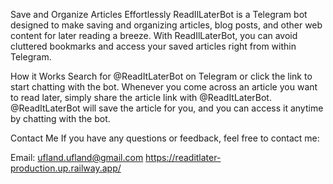 Save and Organize Articles Effortlessly
ReadIlLaterBot is a Telegram bot designed to make saving and organizing articles, blog posts, and other web content for later reading a breeze. 
With ReadIlLaterBot, you can avoid cluttered bookmarks and access your saved articles right from within Telegram.

How it Works
Search for @ReadItLaterBot on Telegram or click the link to start chatting with the bot.
Whenever you come across an article you want to read later, simply share the article link with @ReadItLaterBot.
@ReadItLaterBot will save the article for you, and you can access it anytime by chatting with the bot.


Contact Me
If you have any questions or feedback, feel free to contact me:

Email: ufland.ufland@gmail.com
https://readitlater-production.up.railway.app/
